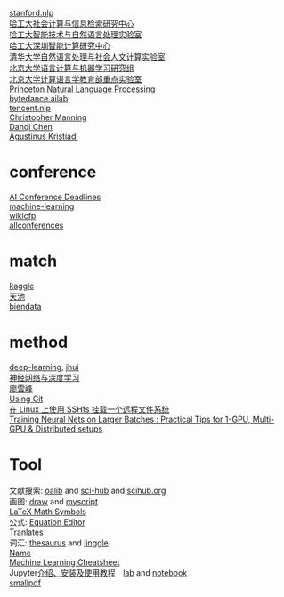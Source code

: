 [stanford.nlp](https://nlp.stanford.edu/)  
[哈工大社会计算与信息检索研究中心](http://ir.hit.edu.cn/)  
[哈工大智能技术与自然语言处理实验室](http://insun.hit.edu.cn/)  
[哈工大深圳智能计算研究中心](http://icrc.hitsz.edu.cn/index.htm)  
[清华大学自然语言处理与社会人文计算实验室](http://nlp.csai.tsinghua.edu.cn/site2/index.php/zh)  
[北京大学语言计算与机器学习研究组](http://lanco.pku.edu.cn/members/index.htm)  
[北京大学计算语言学教育部重点实验室](http://klcl.pku.edu.cn/sysgk/jj/index.htm)  
[Princeton Natural Language Processing](http://nlp.cs.princeton.edu/)  
[bytedance.ailab](https://ailab.bytedance.com/)  
[tencent.nlp](https://ai.tencent.com/ailab/nlp/)  
[Christopher Manning](https://nlp.stanford.edu/manning/)  
[Danqi Chen](https://cs.stanford.edu/~danqi/)  
[Agustinus Kristiadi](https://wiseodd.github.io/techblog/)  


# conference
[AI Conference Deadlines](https://aideadlin.es/?sub=ML)  
[machine-learning](http://www.guide2research.com/topconf/machine-learning)  
[wikicfp](http://www.wikicfp.com/cfp/)  
[allconferences](http://www.allconferences.com/)  


# match
[kaggle](https://www.kaggle.com/)  
[天池](https://tianchi.aliyun.com/home/)  
[biendata](https://www.biendata.com/)  


# method
[deep-learning](https://www.sagivtech.com/deep-learning/), [jhui](https://jhui.github.io/)  
[神经网络与深度学习](https://nndl.github.io/)  
[廖雪峰](https://www.liaoxuefeng.com/)  
[Using Git](https://gist.github.com/hofmannsven/6814451)  
[在 Linux 上使用 SSHfs 挂载一个远程文件系统](https://linux.cn/article-6586-1.html)  
[Training Neural Nets on Larger Batches : Practical Tips for 1-GPU, Multi-GPU & Distributed setups](https://medium.com/huggingface/training-larger-batches-practical-tips-on-1-gpu-multi-gpu-distributed-setups-ec88c3e51255)  


# Tool  
文献搜索: [oalib](http://www.oalib.com/) and [sci-hub](https://sci-hub.org.cn/) and [scihub.org](https://scihub.org/search/)  
画图: [draw](https://www.draw.io/) and [myscript](https://webdemo.myscript.com/)   
[LaTeX Math Symbols](http://web.ift.uib.no/Teori/KURS/WRK/TeX/symALL.html)  
公式: [Equation Editor](http://latex.codecogs.com/eqneditor/editor.php?mode=NEW)  
[Tranlates](http://dict.cnki.net/)  
词汇: [thesaurus](https://www.thesaurus.com/) and [linggle](https://linggle.com/)  
[Name](http://acronymify.com/)  
[Machine Learning Cheatsheet](https://ml-cheatsheet.readthedocs.io/en/latest/)  
Jupyter[介绍、安装及使用教程](https://www.jianshu.com/p/91365f343585)　[lab](https://www.blopig.com/blog/2018/03/running-jupyter-notebook-on-a-remote-server-via-ssh/) and [notebook](https://ljvmiranda921.github.io/notebook/2018/01/31/running-a-jupyter-notebook/)  
[smallpdf](https://smallpdf.com/cn/)  


